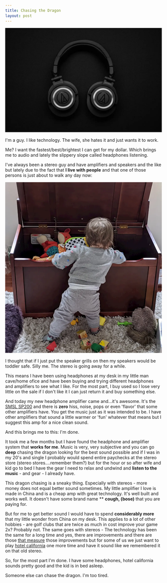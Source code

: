 ```yaml
---
title: Chasing the Dragon
layout: post
---
```

![headphones](/images/headphones.webp)

I'm a guy. I like technology. The wife, she hates it and just wants it to work.

Me? I want the fastest/best/brightest I can get for my dollar. Which brings me to audio and lately the slippery slope called headphones listening.

I've always been a stereo guy and have amplifiers and speakers and the like but lately due to the fact that **I live with people** and that one of those persons is just about to walk any day now:

![toybox](/images/toybox.webp)

I thought that if I just put the speaker grills on then my speakers would be toddler safe. Silly me. The stereo is going away for a while.

This means I have been using headphones at my desk in my little man cave/home ofice and have been buying and trying different headphones and amplifiers to see what I like. For the most part, I buy used so I lose very little on the sale if I don't like it I can just return it and buy something else.

And today my new headphone amplifier came and...it's awesome. It's the [SMSL SP200](https://amzn.to/2WnD6FR) and there is **zero** hiss, noise, pops or even 'flavor' that some other amplifiers have. You get the music just as it was intended to be. I have other amplifiers that sound a little warmer or 'fun' whatever that means but I suggest this amp for a nice clean sound.

And this brings me to this: I'm done.

It took me a few months but I have found the headphone and amplifier system that **works for me**. Music is very, very subjective and you can go **deep** chasing the dragon looking for the best sound possible and if I was in my 20's and single I probably would spend entire paychecks at the stereo store (stereo stores....remember them?) but for the hour or so after wife and kid go to bed I have the gear I need to relax and undwind and **listen to the music**  - and gear - I already have.

This dragon chasing is a sneaky thing. Especially with stereos - more money does not equal better sound sometimes. My little amplifier I love is made in China and is a cheap amp with great technology. It's well built and works well. It doesn't have some brand name ** **cough, (bose)** that you are paying for.

But for me to get better sound I would have to spend **considerably more** that my little wonder from China on my desk. This applies to a lot of other hobbies - are golf clubs that are twice as much in cost improve your game 2x? Probably not. The same goes with stereos - The technology has been the same for a long time and yes, there are improvements and there are those [that measure](http://www.audiosciencereview.com) those improvements but for some of us we just want to play [hotel california](https://en.wikipedia.org/wiki/Hotel_California) one more time and have it sound like we remembered it on that old stereo.

So, for the most part I'm done. I have some headphones, hotel california sounds pretty good and the kid is in bed asleep.

Someone else can chase the dragon. I'm too tired.








